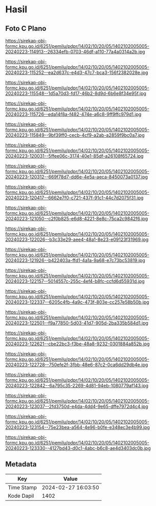 # Hasil

## Foto C Plano

https://sirekap-obj-formc.kpu.go.id/6251/pemilu/pdpr/14/02/10/20/05/1402102005005-20240223-114913--26334efb-0703-46df-a110-77a4a0314a2b.jpg

https://sirekap-obj-formc.kpu.go.id/6251/pemilu/pdpr/14/02/10/20/05/1402102005005-20240223-115252--ea2d637c-e4d3-47c7-bca3-156f2382028e.jpg

https://sirekap-obj-formc.kpu.go.id/6251/pemilu/pdpr/14/02/10/20/05/1402102005005-20240223-115548--1d5a70d3-fd17-46b2-8d9d-6b6e8f34e95f.jpg

https://sirekap-obj-formc.kpu.go.id/6251/pemilu/pdpr/14/02/10/20/05/1402102005005-20240223-115726--eda14f8a-f482-474e-a6c8-9ff9ffc979d1.jpg

https://sirekap-obj-formc.kpu.go.id/6251/pemilu/pdpr/14/02/10/20/05/1402102005005-20240223-115849--9bf39ff0-cecb-4cf9-a2ab-a2859f9bc0a7.jpg

https://sirekap-obj-formc.kpu.go.id/6251/pemilu/pdpr/14/02/10/20/05/1402102005005-20240223-120031--5ffee06c-3174-40e1-85df-a26108f65724.jpg

https://sirekap-obj-formc.kpu.go.id/6251/pemilu/pdpr/14/02/10/20/05/1402102005005-20240223-120312--669f78d7-dd6e-4e5a-aeca-8450073a0137.jpg

https://sirekap-obj-formc.kpu.go.id/6251/pemilu/pdpr/14/02/10/20/05/1402102005005-20240223-120417--6662e7f0-c721-437f-91c1-44c7d2075f31.jpg

https://sirekap-obj-formc.kpu.go.id/6251/pemilu/pdpr/14/02/10/20/05/1402102005005-20240223-121050--c2f0b825-e6d8-4221-8e8c-75ca2c9842f6.jpg

https://sirekap-obj-formc.kpu.go.id/6251/pemilu/pdpr/14/02/10/20/05/1402102005005-20240223-122026--b3c33e29-aee4-48a1-8e23-e09123f31969.jpg

https://sirekap-obj-formc.kpu.go.id/6251/pemilu/pdpr/14/02/10/20/05/1402102005005-20240223-121926--b422403a-ffd1-4a1a-9a68-e7c73bc53819.jpg

https://sirekap-obj-formc.kpu.go.id/6251/pemilu/pdpr/14/02/10/20/05/1402102005005-20240223-122157--5014557c-255c-4ef4-b8fc-ccfd6d55931d.jpg

https://sirekap-obj-formc.kpu.go.id/6251/pemilu/pdpr/14/02/10/20/05/1402102005005-20240223-122337--6205c4fb-4a9c-473f-803e-cc257e58b50b.jpg

https://sirekap-obj-formc.kpu.go.id/6251/pemilu/pdpr/14/02/10/20/05/1402102005005-20240223-122501--f9a77850-5d03-41d7-905d-2ba335b584d1.jpg

https://sirekap-obj-formc.kpu.go.id/6251/pemilu/pdpr/14/02/10/20/05/1402102005005-20240223-122621--cbe22bc3-f3be-48a8-9232-0301884a852b.jpg

https://sirekap-obj-formc.kpu.go.id/6251/pemilu/pdpr/14/02/10/20/05/1402102005005-20240223-122728--750efe2f-3fbb-48e6-87c2-0ca6dd29db4e.jpg

https://sirekap-obj-formc.kpu.go.id/6251/pemilu/pdpr/14/02/10/20/05/1402102005005-20240223-122842--6a795c35-2269-4d81-94eb-1080779af143.jpg

https://sirekap-obj-formc.kpu.go.id/6251/pemilu/pdpr/14/02/10/20/05/1402102005005-20240223-123037--2fd3750d-e4da-4dd4-9e65-dffe7972d4c4.jpg

https://sirekap-obj-formc.kpu.go.id/6251/pemilu/pdpr/14/02/10/20/05/1402102005005-20240223-123154--75e23bea-a564-4e96-b0fe-e348ec3e4b99.jpg

https://sirekap-obj-formc.kpu.go.id/6251/pemilu/pdpr/14/02/10/20/05/1402102005005-20240223-123330--4127bd43-d0c1-4abc-b6c8-ae4d3403dc0b.jpg


## Metadata

| Key        | Value               |
| ---------- | ------------------- |
| Time Stamp | 2024-02-27 16:03:50 |
| Kode Dapil | 1402                |



